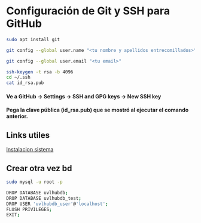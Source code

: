 # Configuración de Git y SSH para GitHub

```bash
sudo apt install git
```

```bash
git config --global user.name "<tu nombre y apellidos entrecomillados>"
```
```bash
git config --global user.email "<tu email>"
```


```bash
ssh-keygen -t rsa -b 4096
cd ~/.ssh
cat id_rsa.pub
```
#### Ve a GitHub -> Settings -> SSH and GPG keys -> New SSH key
#### Pega la clave pública (id_rsa.pub) que se mostró al ejecutar el comando anterior.

## Links utiles
[Instalacion sistema](https://docs.uvlhub.io/installation/manual_installation)

## Crear otra vez bd
```bash
sudo mysql -u root -p
```
```bash
DROP DATABASE uvlhubdb;
DROP DATABASE uvlhubdb_test;
DROP USER 'uvlhubdb_user'@'localhost';
FLUSH PRIVILEGES;
EXIT;
```

